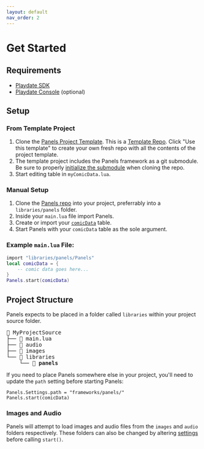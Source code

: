 ```yaml
---
layout: default
nav_order: 2
---
```


# Get Started

## Requirements

-   [Playdate SDK](https://play.date/dev/)
-   [Playdate Console](https://shop.play.date) (optional)


## Setup

### From Template Project

1. Clone the [Panels Project Template](https://github.com/cadin/panels-project-template).
    This is a [Template Repo](https://docs.github.com/en/repositories/creating-and-managing-repositories/creating-a-repository-from-a-template). Click "Use this template" to create your own fresh repo with all the contents of the project template.
2. The template project includes the Panels framework as a git submodule. Be sure to properly [initialize the submodule](https://www.w3docs.com/snippets/git/how-to-clone-including-submodules.html) when cloning the repo.
3. Start editing table in `myComicData.lua`.

### Manual Setup

1. Clone the [Panels repo](//github.com/cadin/panels) into your project, preferrably into a `libraries/panels` folder.
2. Inside your `main.lua` file import Panels.
3. Create or import your [`comicData`](/docs/comic-data) table.
4. Start Panels with your `comicData` table as the sole argument.

### Example `main.lua` File:

```lua
import "libraries/panels/Panels"
local comicData = {
    -- comic data goes here...
}
Panels.start(comicData)
```

## Project Structure

Panels expects to be placed in a folder called `libraries` within your project source folder.

<pre>
📁 MyProjectSource
├── 📄 main.lua
├── 📁 audio
├── 📁 images
└── 📁 libraries
    └── 📁 <b>panels</b>
</pre>

If you need to place Panels somewhere else in your project, you'll need to update the `path` setting before starting Panels:

```
Panels.Settings.path = "frameworks/panels/"
Panels.start(comicData)
```

### Images and Audio
Panels will attempt to load images and audio files from the `images` and `audio` folders respectively. These folders can also be changed by altering [settings](/docs/settings)  before calling `start()`.
